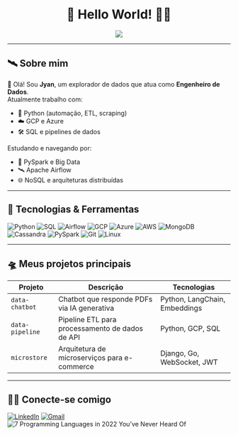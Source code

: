<h1 align="center">🚀 Hello World! 👨‍🚀</h1>

<p align="center">
  <img src="https://readme-typing-svg.herokuapp.com?color=00F7FF&center=true&vCenter=true&lines=Engenheiro+de+Dados;Python%2C+ETL%2C+GCP%2C+Azure;Apaixonado+por+descobrir+informações+no+universo+dos+dados" />
</p>

---

## 🛰️ Sobre mim

👋 Olá! Sou **Jyan**, um explorador de dados que atua como **Engenheiro de Dados**.  
Atualmente trabalho com:

- 🐍 Python (automação, ETL, scraping)
- ☁️ GCP e Azure
- 🛠️ SQL e pipelines de dados

Estudando e navegando por:

- 🌌 PySpark e Big Data
- 🛰️ Apache Airflow
- 🌐 NoSQL e arquiteturas distribuídas

---

## 🚀 Tecnologias & Ferramentas

![Python](https://img.shields.io/badge/-Python-000?style=flat&logo=python)
![SQL](https://img.shields.io/badge/-SQL-000?style=flat&logo=mysql)
![Airflow](https://img.shields.io/badge/-Airflow-000?style=flat&logo=apacheairflow)
![GCP](https://img.shields.io/badge/-GCP-000?style=flat&logo=googlecloud)
![Azure](https://img.shields.io/badge/-Azure-000?style=flat&logo=microsoftazure)
![AWS](https://img.shields.io/badge/-AWS-000?style=flat&logo=amazonaws)
![MongoDB](https://img.shields.io/badge/-MongoDB-000?style=flat&logo=mongodb)
![Cassandra](https://img.shields.io/badge/-Cassandra-000?style=flat&logo=apachecassandra)
![PySpark](https://img.shields.io/badge/-PySpark-000?style=flat&logo=apachespark)
![Git](https://img.shields.io/badge/-Git-000?style=flat&logo=git)
![Linux](https://img.shields.io/badge/-Linux-000?style=flat&logo=linux)

---

## 🛸 Meus projetos principais

| Projeto | Descrição | Tecnologias |
|--------|-----------|-------------|
| `data-chatbot` | Chatbot que responde PDFs via IA generativa | Python, LangChain, Embeddings |
| `data-pipeline` | Pipeline ETL para processamento de dados de API | Python, GCP, SQL |
| `microstore` | Arquitetura de microserviços para e-commerce | Django, Go, WebSocket, JWT |

---

## 👨‍🚀 Conecte-se comigo

[![LinkedIn](https://img.shields.io/badge/-LinkedIn-0e76a8?style=flat&logo=linkedin&logoColor=white)](https://www.linkedin.com/in/seu-usuario)
[![Gmail](https://img.shields.io/badge/-Email-D14836?style=flat&logo=gmail&logoColor=white)](mailto:seu)
![7 Programming Languages in 2022 You’ve Never Heard Of](https://github.com/user-attachments/assets/021aad1e-e776-43ac-9533-f3b1b5307d93)
